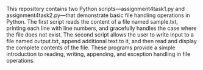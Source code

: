 This repository contains two Python scripts—assignment4task1.py and assignment4task2.py—that demonstrate basic file handling operations in Python. The first script reads the content of a file named sample.txt, printing each line with line numbers, and gracefully handles the case where the file does not exist. The second script allows the user to write input to a file named output.txt, append additional text to it, and then read and display the complete contents of the file. These programs provide a simple introduction to reading, writing, appending, and exception handling in file operations.

